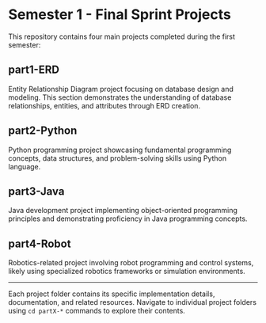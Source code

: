 # Semester 1 - Final Sprint Projects

This repository contains four main projects completed during the first semester:

## part1-ERD
Entity Relationship Diagram project focusing on database design and modeling. This section demonstrates the understanding of database relationships, entities, and attributes through ERD creation.

## part2-Python
Python programming project showcasing fundamental programming concepts, data structures, and problem-solving skills using Python language.

## part3-Java
Java development project implementing object-oriented programming principles and demonstrating proficiency in Java programming concepts.

## part4-Robot
Robotics-related project involving robot programming and control systems, likely using specialized robotics frameworks or simulation environments.

---
Each project folder contains its specific implementation details, documentation, and related resources. Navigate to individual project folders using `cd partX-*` commands to explore their contents.